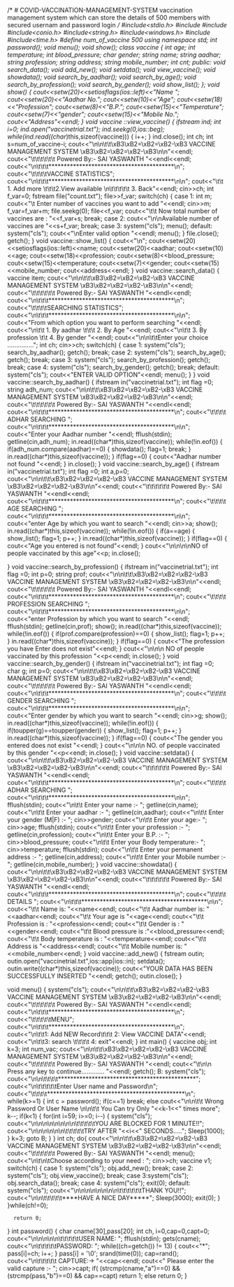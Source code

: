 /* # COVID-VACCINATION-MANAGEMENT-SYSTEM
vaccination management system which can store the details of 500 members with secured usernam and password login */
#include<stdio.h>
#include<iostream>
#include<fstream>
#include<conio.h>
#include<string.h>
#include<windows.h>
#include<iomanip>
#include<time.h>
#define num_of_vaccine 500
using namespace std;
int password();
void menu();
void show();
class vaccine
{
    int age;
    int temperature;
    int blood_pressure;
    char gender;
    string name;
    string aadhar;
    string profession;
    string address;
    string mobile_number;
    int cnt;
public:
    void search_data();
    void add_new();
    void setdata();
    void view_vaccine();
    void showdata();
    void search_by_aadhar();
    void search_by_age();
    void search_by_profession();
    void search_by_gender();
    void show_list();
};
void show()
{
    cout<<setw(20)<<setiosflags(ios::left)<<"Name ";
    cout<<setw(20)<<"Aadhar No.";
    cout<<setw(10)<<"Age";
    cout<<setw(18)<<"Profession";
    cout<<setw(8)<<"B.P.";
    cout<<setw(15)<<"Temperature";
    cout<<setw(7)<<"gender";
    cout<<setw(15)<<"Mobile No.";
    cout<<"Address"<<endl;
}
void vaccine ::view_vaccine()
{
    ifstream ind;
    int i=0;
    ind.open("vaccinetrial.txt");
    ind.seekg(0,ios::beg);
    while(ind.read((char*)this,sizeof(vaccine)))
    {
        i++;
    }
    ind.close();
    int ch;
    int s=num_of_vaccine-i;
       cout<<"\n\n\t\t\xB3\xB2=\xB2=\xB2-\xB3 VACCINE MANAGEMENT SYSTEM  \xB3\xB2=\xB2=\xB2-\xB3\n\n"<<endl;
    cout<<"\t\t\t\t\t\t Powered By:- SAI YASWANTH "<<endl<<endl;
    cout<<"\n\t\t\t*****************************************\n";
    cout<<"\t\t\t\tVACCINE STATISTICS";
    cout<<"\n\t\t\t*****************************************\n\n";
    cout<<"\t\t 1. Add more        \t\t\t2.View available \n\t\t\t\t\t 3. Back"<<endl;
    cin>>ch;
    int f_var=0;
    fstream file("count.txt");
    file>>f_var;
    switch(ch)
    {
    case 1:
        int m;
        cout<<"\t Enter number of vaccines you want to add "<<endl;
        cin>>m;
        f_var=f_var+m;
        file.seekg(0);
        file<<f_var;
        cout<<"\t\t Now total number of vaccines are : "<<f_var+s;
        break;
    case 2:
        cout<<"\n\nAvailable number of vaccines are "<<s+f_var;
        break;
    case 3:
        system("cls");
        menu();
    default:
        system("cls");
        cout<<"\nEnter valid option "<<endl;
        menu();
    }
    file.close();
    getch();
}
void vaccine::show_list()
{
    cout<<"\n";
    cout<<setw(20)<<setiosflags(ios::left)<<name;
    cout<<setw(20)<<aadhar;
    cout<<setw(10)<<age;
    cout<<setw(18)<<profession;
    cout<<setw(8)<<blood_pressure;
    cout<<setw(15)<<temperature;
    cout<<setw(7)<<gender;
    cout<<setw(15)<<mobile_number;
    cout<<address<<endl;
}
void vaccine::search_data()
{
    vaccine item;
      cout<<"\n\n\t\t\xB3\xB2=\xB2=\xB2-\xB3 VACCINE MANAGEMENT SYSTEM  \xB3\xB2=\xB2=\xB2-\xB3\n\n"<<endl;
    cout<<"\t\t\t\t\t\t Powered By:- SAI YASWANTH "<<endl<<endl;
    cout<<"\n\t\t\t*****************************************\n";
    cout<<"\t\t\t\tSEARCHING STATISTICS";
    cout<<"\n\t\t\t*****************************************\n\n";
    cout<<"From which option you want to perform searching "<<endl;
    cout<<"\n\t\t 1. By aadhar \t\t\t 2. By Age "<<endl;
    cout<<"\n\t\t 3. By profession \t\t 4. By gender "<<endl;
    cout<<"\n\n\t\tEnter your choice ...............";
    int ch;
    cin>>ch;
    switch(ch)
    {
    case 1:
        system("cls");
        search_by_aadhar();
        getch();
        break;
    case 2:
        system("cls");
        search_by_age();
        getch();
        break;
    case 3:
        system("cls");
        search_by_profession();
        getch();
        break;
    case 4:
        system("cls");
        search_by_gender();
        getch();
        break;
    default:
        system("cls");
        cout<<"ENTER VALID OPTION"<<endl;
        menu();
    }
}
void vaccine::search_by_aadhar()
{
    ifstream in("vaccinetrial.txt");
    int flag =0;
    string adh_num;
     cout<<"\n\n\t\t\xB3\xB2=\xB2=\xB2-\xB3 VACCINE MANAGEMENT SYSTEM  \xB3\xB2=\xB2=\xB2-\xB3\n\n"<<endl;
    cout<<"\t\t\t\t\t\t Powered By:- SAI YASWANTH "<<endl<<endl;
    cout<<"\n\t\t\t*****************************************\n";
    cout<<"\t\t\t\t ADHAR SEARCHING ";
    cout<<"\n\t\t\t*****************************************\n\n";
    cout<<"Enter your Aadhar number "<<endl;
    fflush(stdin);
    getline(cin,adh_num);
    in.read((char*)this,sizeof(vaccine));
    while(!in.eof())
    {
        if(adh_num.compare(aadhar)==0)
        {
            showdata();
            flag=1;
            break;
        }
    in.read((char*)this,sizeof(vaccine));
    }
    if(flag==0)
    {
        cout<<"Aadhar number not found "<<endl;
    }
    in.close();
}
void vaccine::search_by_age()
{
   ifstream in("vaccinetrial.txt");
    int flag =0;
    int a,p=0;
     cout<<"\n\n\t\t\xB3\xB2=\xB2=\xB2-\xB3 VACCINE MANAGEMENT SYSTEM  \xB3\xB2=\xB2=\xB2-\xB3\n\n"<<endl;
    cout<<"\t\t\t\t\t\t Powered By:- SAI YASWANTH "<<endl<<endl;
    cout<<"\n\t\t\t*****************************************\n";
    cout<<"\t\t\t\t AGE SEARCHING ";
    cout<<"\n\t\t\t*****************************************\n\n";
    cout<<"enter Age by which you want to search "<<endl;
    cin>>a;
    show();
    in.read((char*)this,sizeof(vaccine));
    while(!in.eof())
    {
        if(a==age)
        {
            show_list();
            flag=1;
            p++;
        }
    in.read((char*)this,sizeof(vaccine));
    }
    if(flag==0)
    {
    cout<<"Age you entered is not found"<<endl;
    }
    cout<<"\n\n\n\nNO of people vaccinated  by this age"<<p;
    in.close();

}
void vaccine::search_by_profession()
{
    ifstream in("vaccinetrial.txt");
    int flag =0;
    int p=0;
    string prof;
     cout<<"\n\n\t\t\xB3\xB2=\xB2=\xB2-\xB3 VACCINE MANAGEMENT SYSTEM  \xB3\xB2=\xB2=\xB2-\xB3\n\n"<<endl;
    cout<<"\t\t\t\t\t\t Powered By:- SAI YASWANTH "<<endl<<endl;
    cout<<"\n\t\t\t*****************************************\n";
    cout<<"\t\t\t\t PROFESSION SEARCHING ";
    cout<<"\n\t\t\t*****************************************\n\n";
    cout<<"enter Profession by which you want to search "<<endl;
    fflush(stdin);
    getline(cin,prof);
    show();
    in.read((char*)this,sizeof(vaccine));
    while(!in.eof())
    {
        if(prof.compare(profession)==0)
        {
            show_list();
            flag=1;
            p++;
        }
    in.read((char*)this,sizeof(vaccine));
    }
    if(flag==0)
    {
    cout<<"The profession you have Enter does not exist"<<endl;
    }
    cout<<"\n\n\n NO of people vaccinated by this profession "<<p<<endl;
    in.close();
}
void vaccine::search_by_gender()
{
    ifstream in("vaccinetrial.txt");
    int flag =0;
    char g;
    int p=0;
     cout<<"\n\n\t\t\xB3\xB2=\xB2=\xB2-\xB3 VACCINE MANAGEMENT SYSTEM  \xB3\xB2=\xB2=\xB2-\xB3\n\n"<<endl;
    cout<<"\t\t\t\t\t\t Powered By:- SAI YASWANTH "<<endl<<endl;
    cout<<"\n\t\t\t*****************************************\n";
    cout<<"\t\t\t\t GENDER SEARCHING ";
    cout<<"\n\t\t\t*****************************************\n\n";
    cout<<"Enter gender by which you want to search "<<endl;
    cin>>g;
    show();
    in.read((char*)this,sizeof(vaccine));
    while(!in.eof())
    {
        if(toupper(g)==toupper(gender))
        {
            show_list();
            flag=1;
            p++;
        }
    in.read((char*)this,sizeof(vaccine));
    }
    if(flag==0)
    {
    cout<<"The gender you entered does not exist "<<endl;
    }
    cout<<"\n\n\n NO. of people vaccinated by this gender "<<p<<endl;
    in.close();
}
void vaccine::setdata()
{
    cout<<"\n\n\t\t\xB3\xB2=\xB2=\xB2-\xB3 VACCINE MANAGEMENT SYSTEM  \xB3\xB2=\xB2=\xB2-\xB3\n\n"<<endl;
    cout<<"\t\t\t\t\t\t Powered By:- SAI YASWANTH "<<endl<<endl;
    cout<<"\n\t\t\t*****************************************\n";
    cout<<"\t\t\t\t ADHAR SEARCHING ";
    cout<<"\n\t\t\t*****************************************\n\n";
    fflush(stdin);
        cout<<"\n\t\t Enter your name :-  ";
        getline(cin,name);
        cout<<"\n\t\t Enter your aadhar :-  ";
        getline(cin,aadhar);
        cout<<"\n\t\t Enter your gender (M|F) :-  ";
        cin>>gender;
        cout<<"\n\t\t Enter your age:- ";
        cin>>age;
        fflush(stdin);
        cout<<"\n\t\t Enter your profession :-  ";
        getline(cin,profession);
        cout<<"\n\t\t Enter your B.P. :-  ";
        cin>>blood_pressure;
        cout<<"\n\t\t Enter your Body temperature:-  ";
        cin>>temperature;
        fflush(stdin);
        cout<<"\n\t\t Enter your permanent address :-  ";
        getline(cin,address);
        cout<<"\n\t\t Enter your Mobile number :- ";
        getline(cin,mobile_number);
}
void vaccine::showdata()
{
     cout<<"\n\n\t\t\xB3\xB2=\xB2=\xB2-\xB3 VACCINE MANAGEMENT SYSTEM  \xB3\xB2=\xB2=\xB2-\xB3\n\n"<<endl;
    cout<<"\t\t\t\t\t\t Powered By:- SAI YASWANTH "<<endl<<endl;
    cout<<"\n\t\t\t*****************************************\n";
    cout<<"\t\t\t\t DETAILS  ";
    cout<<"\n\t\t\t*****************************************\n\n";
   cout<<"\t\t Name is: "<<name<<endl;
   cout<<"\t\t Aadhar number is: "<<aadhar<<endl;
    cout<<"\t\t Your age is "<<age<<endl;
    cout<<"\t\t Profession is : "<<profession<<endl;
    cout<<"\t\t Gender is : "<<gender<<endl;
    cout<<"\t\t Blood pressure is :"<<blood_pressure<<endl;
    cout<<"\t\t Body temperature is : "<<temperature<<endl;
    cout<<"\t\t Address is "<<address<<endl;
    cout<<"\t\t Mobile number is: "<<mobile_number<<endl;
}
void vaccine::add_new()
{
    fstream outin;
    outin.open("vaccinetrial.txt",ios::app|ios::in);
    setdata();
    outin.write((char*)this,sizeof(vaccine));
    cout<<"YOUR DATA HAS BEEN SUCCESSFULLY INSERTED "<<endl;
    getch();
    outin.close();
}

void menu()
{
    system("cls");
     cout<<"\n\n\t\t\xB3\xB2=\xB2=\xB2-\xB3 VACCINE MANAGEMENT SYSTEM  \xB3\xB2=\xB2=\xB2-\xB3\n\n"<<endl;
    cout<<"\t\t\t\t\t\t Powered By:- SAI YASWANTH "<<endl<<endl;
    cout<<"\n\t\t\t*****************************************\n";
    cout<<"\t\t\t\t\tMENU";
    cout<<"\n\t\t\t*****************************************\n";
    cout<<"\n\t\t1: Add NEW Record\t\t\t 2: View VACCINE DATA"<<endl;
    cout<<"\n\t\t3: search   \t\t\t\t 4: exit"<<endl;
}
int main()
 {
     vaccine obj;
     int k=3;
     int num_vac;
    cout<<"\n\n\t\t\xB3\xB2=\xB2=\xB2-\xB3 VACCINE MANAGEMENT SYSTEM  \xB3\xB2=\xB2=\xB2-\xB3\n\n"<<endl;
    cout<<"\t\t\t\t\t\t Powered By:- SAI YASWANTH "<<endl;
     cout<<"\t\n\n Press any key to continue.............  "<<endl;
    getch();
    B:
    system("cls");
    cout<<"\n\n\t\t\t\t*********************************************";
    cout<<"\n\t\t\t\t\tEnter User name and Password\n";
    cout<<"\t\t\t\t*********************************************\n";
    while(k>=1)
    {
    int c = password();
    if(c==1)
        break;
    else
        cout<<"\n\n\t\t Wrong Password Or User Name \n\n\t\t You Can try Only "<<k-1<<" times more";
    k--;
    if(k<1)
        {
            for(int i=59; i>=0; i--)
            {
              system("cls");
              cout<<"\n\n\n\n\n\n\n\n\t\t\t\t\tYOU ARE BLOCKED FOR 1 MINUTE!!";
              cout<<"\n\n\n\n\n\n\t\t\t\t\tTRY AFTER "<<i<<" SECONDS.....";
              Sleep(1000);
            }
              k=3;
              goto B;
        }
    }
      int ch;
      do{
            cout<<"\n\n\t\t\xB3\xB2=\xB2=\xB2-\xB3 VACCINE MANAGEMENT SYSTEM  \xB3\xB2=\xB2=\xB2-\xB3\n\n"<<endl;
            cout<<"\t\t\t\t\t\t Powered By:- SAI YASWANTH "<<endl;
            menu();
            cout<<"\n\t\n\tChoose according to your need : ";
            cin>>ch;
             vaccine v1;
      switch(ch)
       {
         case 1: system("cls");
                obj.add_new();
                 break;
         case 2: system("cls");
                obj.view_vaccine();
                 break;
         case 3:system("cls");
                obj.search_data();
                 break;
         case 4:  system("cls");
                    exit(0);
         default: system("cls");
                  cout<<"\n\n\n\n\n\n\n\n\t\t\t\t\t\tTHANK YOU!!";
                  cout<<"\n\n\t\t\t\t\t****HAVE A NICE DAY*****";
                  Sleep(3000);
                  exit(0);
       }
      }while(ch!=0);

      return 0;
}
int password()
{
    char cname[30],pass[20];
    int ch, i=0,cap=0,capt=0;
    cout<<"\n\n\n\n\n\t\t\t\t\tUSER NAME:  ";
    fflush(stdin);
    gets(cname);
    cout<<"\n\t\t\t\t\tPASSWORD:    ";
    while((ch=getch()) != 13)
    {
        cout<<"*";
        pass[i]=ch;
        i++;
    }
    pass[i] = '\0';
    srand(time(0));
    cap=rand();
    cout<<"\n\t\t\t\t\t CAPTURE:->  "<<cap<<endl;
    cout<<" Please enter the valid capture :-   ";
    cin>>capt;
    if( (strcmp(cname,"a")==0) && (strcmp(pass,"b")==0) && cap==capt)
        return 1;
    else
        return 0;
}
